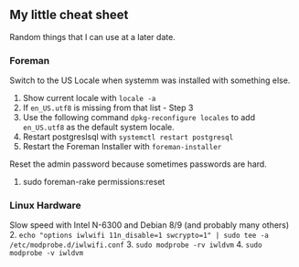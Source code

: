 ## My little cheat sheet

Random things that I can use at a later date.

### Foreman

Switch to the US Locale when systemm was installed with something else.
1. Show current locale with ```locale -a```
2. If ```en_US.utf8``` is missing from that list - Step 3
3. Use the following command ```dpkg-reconfigure locales``` to add ```en_US.utf8``` as the default system locale.
4. Restart postgreslsql with ```systemctl restart postgresql```
5. Restart the Foreman Installer with ```foreman-installer```

Reset the admin password because sometimes passwords are hard.
1. sudo foreman-rake permissions:reset


### Linux Hardware
Slow speed with Intel N-6300 and Debian 8/9 (and probably many others)
2. ```echo "options iwlwifi 11n_disable=1 swcrypto=1" | sudo tee -a /etc/modprobe.d/iwlwifi.conf```
3. ```sudo modprobe -rv iwldvm```
4. ```sudo modprobe -v iwldvm```

